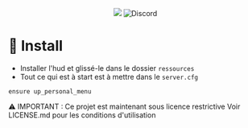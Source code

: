 <p align="center">
<a href="https://hits.seeyoufarm.com"><img src="https://hits.seeyoufarm.com/api/count/incr/badge.svg?url=https%3A%2F%2Fgithub.com%2FUpDev%2Fup_hud&count_bg=%2379C83D&title_bg=%23555555&icon=&icon_color=%23E7E7E7&title=hits&edge_flat=false"/></a>
<img alt="Discord" src="https://img.shields.io/discord/1046385496324051014?label=Discord&color=%25235865f2">

</p>

# 📝 Install

- Installer l'hud et glissé-le dans le dossier ```ressources```
- Tout ce qui est à start est à mettre dans le ```server.cfg```

```
ensure up_personal_menu
```

⚠️ IMPORTANT : Ce projet est maintenant sous licence restrictive
Voir LICENSE.md pour les conditions d'utilisation
